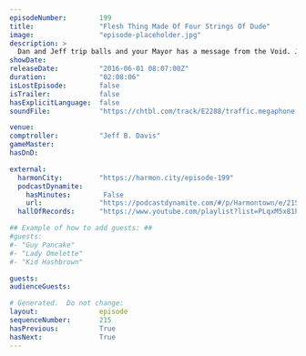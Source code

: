 ```yaml
---
episodeNumber:        199
title:                "Flesh Thing Made Of Four Strings Of Dude"
image:                "episode-placeholder.jpg"
description: >
  Dan and Jeff trip balls and your Mayor has a message from the Void. Jason Sudeikis returns for the first time since the movie tour along with first time guest Will Forte! Watch the video at harmontown.com/live! Become a member
showDate:             
releaseDate:          "2016-06-01 08:07:00Z"
duration:             "02:08:06"
isLostEpisode:        false
isTrailer:            false
hasExplicitLanguage:  false
soundFile:            "https://chtbl.com/track/E2288/traffic.megaphone.fm/STA5095515149.mp3?updated=1560196813"

venue:                
comptroller:          "Jeff B. Davis"
gameMaster:           
hasDnD:               

external:
  harmonCity:         "https://harmon.city/episode-199"
  podcastDynamite:
    hasMinutes:        False
    url:              "https://podcastdynamite.com/#/p/Harmontown/e/215/199"
  hallOfRecords:      "https://www.youtube.com/playlist?list=PLqxM5x81hNOaoIMc7QoTke8pSoB908v1e"

## Example of how to add guests: ##
#guests:
#- "Guy Pancake"
#- "Lady Omelette"
#- "Kid Hashbrown"

guests:
audienceGuests:

# Generated.  Do not change:
layout:               episode
sequenceNumber:       215
hasPrevious:          True
hasNext:              True
---
```


<!-- The episode description will be rendered here -->
<!-- Add your content below here -->

